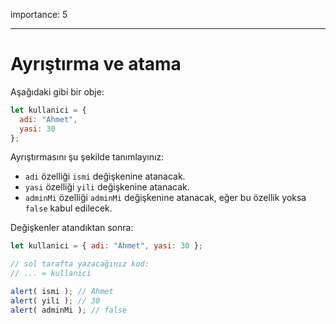 importance: 5

---

# Ayrıştırma ve atama

Aşağıdaki gibi bir obje:

```js
let kullanici = {
  adi: "Ahmet",
  yasi: 30
};
```
Ayrıştırmasını şu şekilde tanımlayınız:

- `adi` özelliği `ismi` değişkenine atanacak.
- `yasi`  özelliği `yili` değişkenine atanacak.
- `adminMi` özelliği `adminMi` değişkenine atanacak, eğer bu özellik yoksa `false` kabul edilecek.

Değişkenler atandıktan sonra:

```js
let kullanici = { adi: "Ahmet", yasi: 30 };

// sol tarafta yazacağınız kod:
// ... = kullanici

alert( ismi ); // Ahmet
alert( yili ); // 30
alert( adminMi ); // false
```